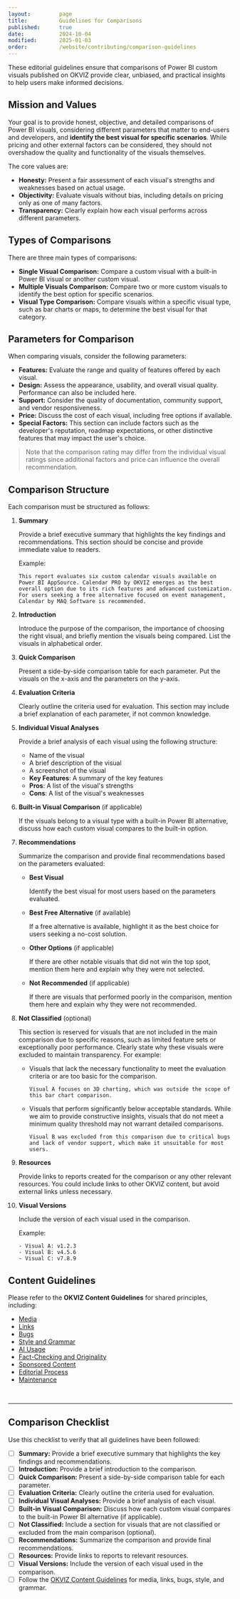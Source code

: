 ```yaml
---
layout:         page
title:          Guidelines for Comparisons
published:      true
date:           2024-10-04
modified:       2025-01-03
order:          /website/contributing/comparison-guidelines
---
```


These editorial guidelines ensure that comparisons of Power BI custom visuals published on OKVIZ provide clear, unbiased, and practical insights to help users make informed decisions.

## Mission and Values

Your goal is to provide honest, objective, and detailed comparisons of Power BI visuals, considering different parameters that matter to end-users and developers, and **identify the best visual for specific scenarios**. While pricing and other external factors can be considered, they should not overshadow the quality and functionality of the visuals themselves. 

The core values are:

- **Honesty:** Present a fair assessment of each visual's strengths and weaknesses based on actual usage.
- **Objectivity:** Evaluate visuals without bias, including details on pricing only as one of many factors.
- **Transparency:** Clearly explain how each visual performs across different parameters.

## Types of Comparisons

There are three main types of comparisons:
- **Single Visual Comparison:** Compare a custom visual with a built-in Power BI visual or another custom visual.
- **Multiple Visuals Comparison:** Compare two or more custom visuals to identify the best option for specific scenarios.
- **Visual Type Comparison:** Compare visuals within a specific visual type, such as bar charts or maps, to determine the best visual for that category.

## Parameters for Comparison

When comparing visuals, consider the following parameters:

- **Features:** Evaluate the range and quality of features offered by each visual.
- **Design:** Assess the appearance, usability, and overall visual quality. Performance can also be included here.
- **Support:** Consider the quality of documentation, community support, and vendor responsiveness.
- **Price:** Discuss the cost of each visual, including free options if available.
- **Special Factors:** This section can include factors such as the developer's reputation, roadmap expectations, or other distinctive features that may impact the user's choice.

> Note that the comparison rating may differ from the individual visual ratings since additional factors and price can influence the overall recommendation.

## Comparison Structure
Each comparison must be structured as follows:

1. **Summary**

   Provide a brief executive summary that highlights the key findings and recommendations. This section should be concise and provide immediate value to readers.

   Example:

   `This report evaluates six custom calendar visuals available on Power BI AppSource. Calendar PRO by OKVIZ emerges as the best overall option due to its rich features and advanced customization. For users seeking a free alternative focused on event management, Calendar by MAQ Software is recommended.`

2. **Introduction**  

   Introduce the purpose of the comparison, the importance of choosing the right visual, and briefly mention the visuals being compared. List the visuals in alphabetical order.

3. **Quick Comparison**  

   Present a side-by-side comparison table for each parameter. Put the visuals on the x-axis and the parameters on the y-axis.

4. **Evaluation Criteria**  

   Clearly outline the criteria used for evaluation. This section may include a brief explanation of each parameter, if not common knowledge.

5. **Individual Visual Analyses** 
   
   Provide a brief analysis of each visual using the following structure:
   - Name of the visual
   - A brief description of the visual
   - A screenshot of the visual
   - **Key Features**: A summary of the key features
   - **Pros**: A list of the visual's strengths
   - **Cons**: A list of the visual's weaknesses

6. **Built-in Visual Comparison** (if applicable)

   If the visuals belong to a visual type with a built-in Power BI alternative, discuss how each custom visual compares to the built-in option.

7. **Recommendations**  

   Summarize the comparison and provide final recommendations based on the parameters evaluated:

   - **Best Visual**

      Identify the best visual for most users based on the parameters evaluated.

   - **Best Free Alternative** (if available)

      If a free alternative is available, highlight it as the best choice for users seeking a no-cost solution.

   - **Other Options** (if applicable)

      If there are other notable visuals that did not win the top spot, mention them here and explain why they were not selected.  
      
   - **Not Recommended** (if applicable)

      If there are visuals that performed poorly in the comparison, mention them here and explain why they were not recommended.

8. **Not Classified** (optional)

   This section is reserved for visuals that are not included in the main comparison due to specific reasons, such as limited feature sets or exceptionally poor performance. Clearly state why these visuals were excluded to maintain transparency. For example:

      - Visuals that lack the necessary functionality to meet the evaluation criteria or are too basic for the comparison.
      
         `Visual A focuses on 3D charting, which was outside the scope of this bar chart comparison.`

      - Visuals that perform significantly below acceptable standards. While we aim to provide constructive insights, visuals that do not meet a minimum quality threshold may not warrant detailed comparisons.
      
         `Visual B was excluded from this comparison due to critical bugs and lack of vendor support, which make it unsuitable for most users.`

9. **Resources**

   Provide links to reports created for the comparison or any other relevant resources. You could include links to other OKVIZ content, but avoid external links unless necessary.

10. **Visual Versions**  

      Include the version of each visual used in the comparison. 
      
      Example:

      `- Visual A: v1.2.3`  
      `- Visual B: v4.5.6`  
      `- Visual C: v7.8.9`
      
   

## Content Guidelines

Please refer to the **OKVIZ Content Guidelines** for shared principles, including:

- [Media](content-guidelines.md#media)
- [Links](content-guidelines.md#links)
- [Bugs](content-guidelines.md#bugs)
- [Style and Grammar](content-guidelines.md#style-and-grammar)
- [AI Usage](content-guidelines.md#ai-usage)
- [Fact-Checking and Originality](content-guidelines.md#fact-checking-and-originality)
- [Sponsored Content](content-guidelines.md#sponsored-content)
- [Editorial Process](content-guidelines.md#editorial-process)
- [Maintenance](content-guidelines.md#maintenance)

&nbsp; 

---

## Comparison Checklist

Use this checklist to verify that all guidelines have been followed:

- [ ] **Summary:** Provide a brief executive summary that highlights the key findings and recommendations.
- [ ] **Introduction:** Provide a brief introduction to the comparison.
- [ ] **Quick Comparison:** Present a side-by-side comparison table for each parameter.
- [ ] **Evaluation Criteria:** Clearly outline the criteria used for evaluation.
- [ ] **Individual Visual Analyses:** Provide a brief analysis of each visual.
- [ ] **Built-in Visual Comparison:** Discuss how each custom visual compares to the built-in Power BI alternative (if applicable).
- [ ] **Not Classified:** Include a section for visuals that are not classified or excluded from the main comparison (optional).
- [ ] **Recommendations:** Summarize the comparison and provide final recommendations.
- [ ] **Resources:** Provide links to reports to relevant resources.
- [ ] **Visual Versions:** Include the version of each visual used in the comparison.
- [ ] Follow the [OKVIZ Content Guidelines](content-guidelines.md) for media, links, bugs, style, and grammar.
